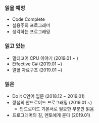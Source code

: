 ### 읽을 예정
- Code Complete
- 실용주의 프로그래머
- 생각하는 프로그래밍

### 읽고 있는
- 멀티코어 CPU 이야기 (2019.01 ~ )
- Effective C# (2019.01 ~)
- 열혈 자료구조 (2019.01 ~)

### 읽은
- Do it C언어 입문 (2018.12 ~ 2019.01)
- 깡샘의 안드로이드 프로그래밍 (2019.01 ~)
   - 안드로이드 기본서로 필요한 부분만 읽음
- 프로그래머의 길, 멘토에게 묻다 (2019.01)
